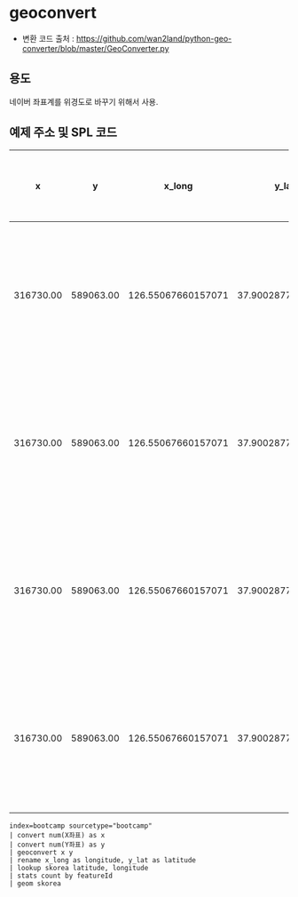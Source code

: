 # geoconvert

- 변환 코드 출처 : https://github.com/wan2land/python-geo-converter/blob/master/GeoConverter.py



## 용도

네이버 좌표계를 위경도로 바꾸기 위해서 사용.



## 예제 주소 및 SPL 코드

| x | y | x_long | y_lat | 행정구역명 |
| ------------------------------------------------------------ | ------------------------------------------------------------ | ------------------------------------------------------------ | ------------------------------------------------------------ | ------------------------------------------------------------ |
| 316730.00                                                    | 589063.00                                                    | 126.55067660157071                                           | 37.90028778475512                                            | 경기도 동두천시 생연2동                                      |
| 316730.00                                                    | 589063.00                                                    | 126.55067660157071                                           | 37.90028778475512                                            | 경기도 동두천시 생연2동                                      |
| 316730.00                                                    | 589063.00                                                    | 126.55067660157071                                           | 37.90028778475512                                            | 경기도 동두천시 생연2동                                      |
| 316730.00                                                    | 589063.00                                                    | 126.55067660157071                                           | 37.90028778475512                                            | 경기도 동두천시 생연2동                                      |

```{sql}
index=bootcamp sourcetype="bootcamp" 
| convert num(X좌표) as x 
| convert num(Y좌표) as y 
| geoconvert x y 
| rename x_long as longitude, y_lat as latitude 
| lookup skorea latitude, longitude 
| stats count by featureId 
| geom skorea
```

